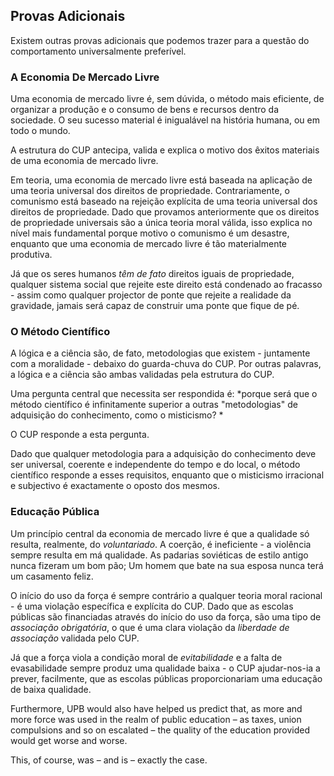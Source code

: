 ## Provas Adicionais

Existem outras provas adicionais que podemos trazer para a questão do comportamento universalmente preferível.

### A Economia De Mercado Livre

Uma economia de mercado livre é, sem dúvida, o método mais eficiente, de organizar a produção e o consumo de bens e recursos dentro da sociedade. O seu sucesso material é inigualável na história humana, ou em todo o mundo.

A estrutura do CUP antecipa, valida e explica o motivo dos êxitos materiais de uma economia de mercado livre.

Em teoria, uma economia de mercado livre está baseada na aplicação de uma teoria universal dos direitos de propriedade. Contrariamente, o comunismo está baseado na rejeição explícita de uma teoria universal dos direitos de propriedade. Dado que provamos anteriormente que os direitos de propriedade universais são a única teoria moral válida, isso explica no nível mais fundamental porque motivo o comunismo é um desastre, enquanto que uma economia de mercado livre é tão materialmente produtiva.

Já que os seres humanos *têm de fato* direitos iguais de propriedade, qualquer sistema social que rejeite este direito está condenado ao fracasso - assim como qualquer projector de ponte que rejeite a realidade da gravidade, jamais será capaz de construir uma ponte que fique de pé.

### O Método Científico

A lógica e a ciência são, de fato, metodologias que existem - juntamente com a moralidade - debaixo do guarda-chuva do CUP. Por outras palavras, a lógica e a ciência são ambas validadas pela estrutura do CUP.

Uma pergunta central que necessita ser respondida é: *porque será que o método científico é infinitamente superior a outras "metodologias" de adquisição do conhecimento, como o misticismo? *

O CUP responde a esta pergunta.

Dado que qualquer metodologia para a adquisição do conhecimento deve ser universal, coerente e independente do tempo e do local, o método científico responde a esses requisitos, enquanto que o misticismo irracional e subjectivo é exactamente o oposto dos mesmos.

### Educação Pública

Um princípio central da economia de mercado livre é que a qualidade só resulta, realmente, do *voluntariado*. A coerção, é ineficiente - a violência sempre resulta em má qualidade. As padarias soviéticas de estilo antigo nunca fizeram um bom pão; Um homem que bate na sua esposa nunca terá um casamento feliz.

O início do uso da força é sempre contrário a qualquer teoria moral racional - é uma violação específica e explícita do CUP. Dado que as escolas públicas são financiadas através do início do uso da força, são uma tipo de *associação obrigatória*, o que é uma clara violação da *liberdade de associação* validada pelo CUP.

Já que a força viola a condição moral de *evitabilidade* e a falta de evasabilidade sempre produz uma qualidade baixa - o CUP ajudar-nos-ia a prever, facilmente, que as escolas públicas proporcionariam uma educação de baixa qualidade.

Furthermore, UPB would also have helped us predict that, as more and more force was used in the realm of public education – as taxes, union compulsions and so on escalated – the quality of the education provided would get worse and worse.

This, of course, was – and is – exactly the case.